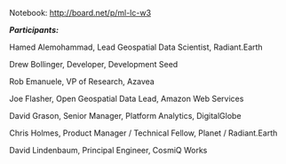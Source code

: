 
Notebook: http://board.net/p/ml-lc-w3

***Participants:***

Hamed	Alemohammad,	Lead Geospatial Data Scientist,	Radiant.Earth

Drew	Bollinger,	Developer,	Development Seed

Rob	Emanuele,	VP of Research,	Azavea

Joe	Flasher,	Open Geospatial Data Lead,	Amazon Web Services

David	Grason,	Senior Manager, Platform Analytics,	DigitalGlobe

Chris	Holmes,	Product Manager / Technical Fellow,	Planet / Radiant.Earth

David	Lindenbaum,	Principal Engineer,	CosmiQ Works